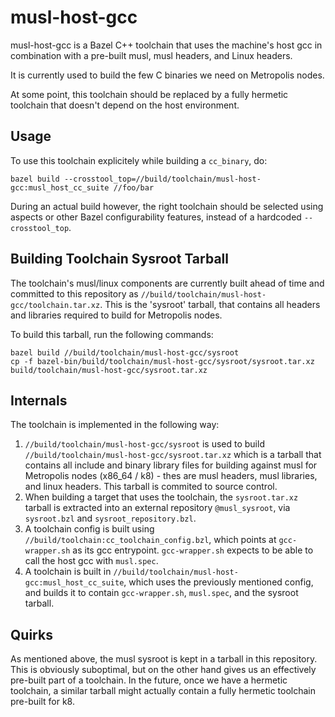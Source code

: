 musl-host-gcc
=============

musl-host-gcc is a Bazel C++ toolchain that uses the machine's host gcc in combination with a pre-built musl, musl headers, and Linux headers.

It is currently used to build the few C binaries we need on Metropolis nodes.

At some point, this toolchain should be replaced by a fully hermetic toolchain that doesn't depend on the host environment.

Usage
-----

To use this toolchain explicitely while building a `cc_binary`, do:

    bazel build --crosstool_top=//build/toolchain/musl-host-gcc:musl_host_cc_suite //foo/bar

During an actual build however, the right toolchain should be selected using aspects or other Bazel configurability features, instead of a hardcoded `--crosstool_top`.

Building Toolchain Sysroot Tarball
----------------------------------

The toolchain's musl/linux components are currently built ahead of time and committed to this repository as `//build/toolchain/musl-host-gcc/toolchain.tar.xz`. This is the 'sysroot' tarball, that contains all headers and libraries required to build for Metropolis nodes.

To build this tarball, run the following commands:

    bazel build //build/toolchain/musl-host-gcc/sysroot
    cp -f bazel-bin/build/toolchain/musl-host-gcc/sysroot/sysroot.tar.xz build/toolchain/musl-host-gcc/sysroot.tar.xz

Internals
---------

The toolchain is implemented in the following way:

1. `//build/toolchain/musl-host-gcc/sysroot` is used to build `//build/toolchain/musl-host-gcc/sysroot.tar.xz` which is a tarball that contains all include and binary library files for building against musl for Metropolis nodes (x86\_64 / k8) - thes are musl headers, musl libraries, and linux headers. This tarball is commited to source control.
1. When building a target that uses the toolchain, the `sysroot.tar.xz` tarball is extracted into an external repository `@musl_sysroot`, via `sysroot.bzl` and `sysroot_repository.bzl`.
1. A toolchain config is built using `//build/toolchain:cc_toolchain_config.bzl`, which points at `gcc-wrapper.sh` as its gcc entrypoint. `gcc-wrapper.sh` expects to be able to call the host gcc with `musl.spec`.
1. A toolchain is built in `//build/toolchain/musl-host-gcc:musl_host_cc_suite`, which uses the previously mentioned config, and builds it to contain `gcc-wrapper.sh`, `musl.spec`, and the sysroot tarball.

Quirks
------

As mentioned above, the musl sysroot is kept in a tarball in this repository. This is obviously suboptimal, but on the other hand gives us an effectively pre-built part of a toolchain. In the future, once we have a hermetic toolchain, a similar tarball might actually contain a fully hermetic toolchain pre-built for k8.
